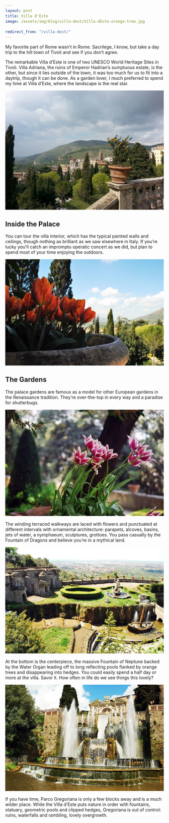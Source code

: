 ```yaml
---
layout: post
title: Villa d'Este
image: /assets/img/blog/villa-dest/Villa-dEste-orange-tree.jpg

redirect_from: "/villa-dest/"
---
```


My favorite part of Rome wasn’t in Rome. Sacrilege, I know, but take a day trip to the hill town of Tivoli and see if you don’t agree.

The remarkable Villa d’Este is one of two UNESCO World Heritage Sites in Tivoli. Villa Adriana, the ruins of Emperor Hadrian’s sumptuous estate, is the other, but since it lies outside of the town, it was too much for us to fit into a daytrip, though it can be done. As a garden lover, I much preferred to spend my time at Villa d’Este, where the landscape is the real star.

![Villa d'Este](/assets/img/blog/villa-dest/Villa-DEste.jpg)

## Inside the Palace

You can tour the villa interior, which has the typical painted walls and ceilings, though nothing as brilliant as we saw elsewhere in Italy. If you’re lucky you’ll catch an impromptu operatic concert as we did, but plan to spend most of your time enjoying the outdoors.

![Villa d'Este](/assets/img/blog/villa-dest/Villa-DEste-4.jpg)

## The Gardens

The palace gardens are famous as a model for other European gardens in the Renaissance tradition. They’re over-the-top in every way and a paradise for shutterbugs.

![Villa d'Este](/assets/img/blog/villa-dest/Villa-DEste-2.jpg)

The winding terraced walkways are laced with flowers and punctuated at different intervals with ornamental architecture: parapets, alcoves, basins, jets of water, a nymphaeum, sculptures, grottoes. You pass casually by the Fountain of Dragons and believe you’re in a mythical land.

![Villa d'Este](/assets/img/blog/villa-dest/Villa-DEste-3.jpg)

At the bottom is the centerpiece, the massive Fountain of Neptune backed by the Water Organ leading off to long reflecting pools flanked by orange trees and disappearing into hedges. You could easily spend a half day or more at the villa. Savor it. How often in life do we see things this lovely?

![Villa d'Este](/assets/img/blog/villa-dest/Villa-DEste-5.jpg)

If you have time, Parco Gregoriana is only a few blocks away and is a much wilder place. While the Villa d’Este puts nature in order with fountains, statuary, geometric pools and clipped hedges, Gregoriana is out of control: ruins, waterfalls and rambling, lovely overgrowth.
